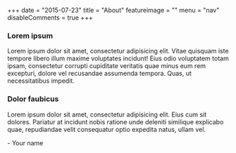 +++
date = "2015-07-23"
title = "About"
featureimage = ""
menu = "nav"
disableComments = true
+++

### Lorem ipsum

Lorem ipsum dolor sit amet, consectetur adipisicing elit. Vitae quisquam iste tempore libero illum maxime voluptates incidunt! Eius odio voluptatem totam ipsam, consectetur corrupti cupiditate veritatis quae minus eum rem excepturi, dolore vel recusandae assumenda tempora. Quas, ut necessitatibus impedit.

### Dolor faubicus

Lorem ipsum dolor sit amet, consectetur adipisicing elit. Eius cum sit dolores. Pariatur at incidunt nobis ratione unde deleniti similique explicabo quae, repudiandae velit consequatur optio expedita natus, ullam vel.

\- Your name